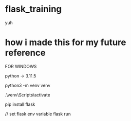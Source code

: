 # flask_training
yuh 


# how i made this for my future reference
FOR WINDOWS 

python -> 3.11.5 

python3 -m venv venv

.\venv\Scripts\activate

pip install flask

// set flask env variable
flask run

